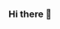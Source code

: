 ### Hi there 👋

<!--
**shreyansh-sinha/shreyansh-sinha** is a ✨ _special_ ✨ repository because its `README.md` (this file) appears on your GitHub profile.

Here are some ideas to get you started:

- 🔭 I’m currently working on full stack development in javascript and DSA(Data Structures & Algorithms).
- 🌱 I’m currently learning Javascript.
- 👯 I’m looking to collaborate on projects based on javascript(React, Node.js).
- 🤔 I’m looking for help with Backend Engineering in Javascript.
- 💬 Ask me about C, C++, Javascript, DSA, chess.
- 📫 How to reach me: ...
![github](https://img.shields.io/badge/GitHub-000000?style=for-the-badge&logo=GitHub&logoColor=white)]
- 😄 Pronouns: ...
- ⚡ Fun fact: ...
-->
